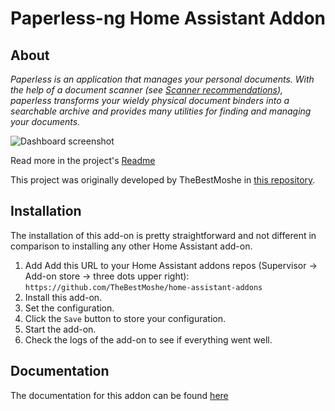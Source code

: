 # Paperless-ng Home Assistant Addon

## About

_Paperless is an application that manages your personal documents. With the help of a document scanner (see [Scanner recommendations](https://paperless-ng.readthedocs.io/en/latest/scanners.html#scanners)), paperless transforms your wieldy physical document binders into a searchable archive and provides many utilities for finding and managing your documents._

![Dashboard screenshot](https://github.com/jonaswinkler/paperless-ng/raw/master/docs/_static/screenshots/dashboard.png)

Read more in the project's [Readme](https://github.com/jonaswinkler/paperless-ng)

This project was originally developed by TheBestMoshe in [this repository](https://github.com/TheBestMoshe/home-assistant-addons). 

## Installation

The installation of this add-on is pretty straightforward and not different in
comparison to installing any other Home Assistant add-on.

1. Add Add this URL to your Home Assistant addons repos (Supervisor -> Add-on store -> three dots upper right): `https://github.com/TheBestMoshe/home-assistant-addons`
1. Install this add-on.
1. Set the configuration.
1. Click the `Save` button to store your configuration.
1. Start the add-on.
1. Check the logs of the add-on to see if everything went well.

## Documentation

The documentation for this addon can be found [here](DOCS.md)
